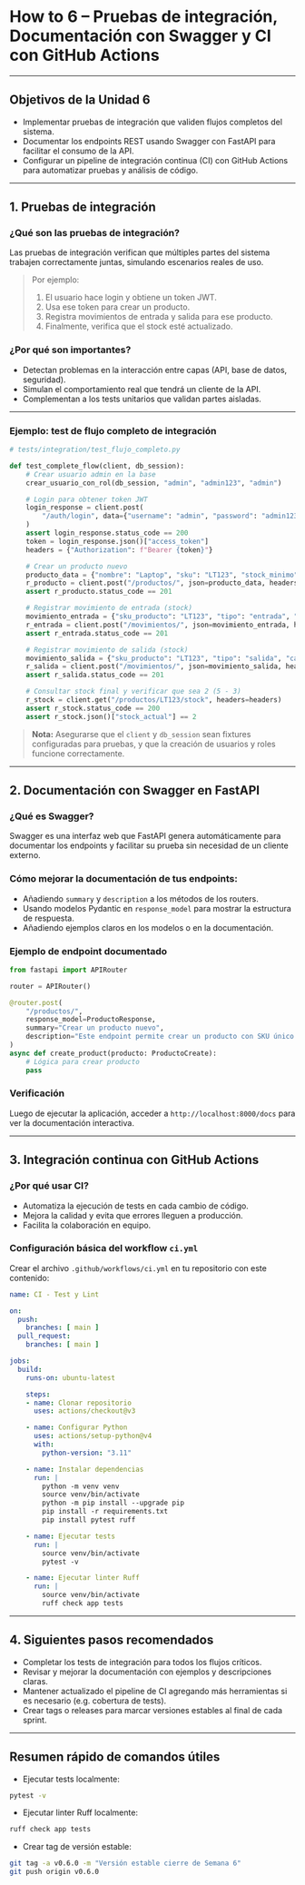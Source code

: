 #  How to 6 – Pruebas de integración, Documentación con Swagger y CI con GitHub Actions

---

##  Objetivos de la Unidad 6

* Implementar pruebas de integración que validen flujos completos del sistema.
* Documentar los endpoints REST usando Swagger con FastAPI para facilitar el consumo de la API.
* Configurar un pipeline de integración continua (CI) con GitHub Actions para automatizar pruebas y análisis de código.

---

## 1. Pruebas de integración

### ¿Qué son las pruebas de integración?

Las pruebas de integración verifican que múltiples partes del sistema trabajen correctamente juntas, simulando escenarios reales de uso.

> Por ejemplo:
>
> 1. El usuario hace login y obtiene un token JWT.
> 2. Usa ese token para crear un producto.
> 3. Registra movimientos de entrada y salida para ese producto.
> 4. Finalmente, verifica que el stock esté actualizado.

### ¿Por qué son importantes?

* Detectan problemas en la interacción entre capas (API, base de datos, seguridad).
* Simulan el comportamiento real que tendrá un cliente de la API.
* Complementan a los tests unitarios que validan partes aisladas.

---

### Ejemplo: test de flujo completo de integración

```python
# tests/integration/test_flujo_completo.py

def test_complete_flow(client, db_session):
    # Crear usuario admin en la base
    crear_usuario_con_rol(db_session, "admin", "admin123", "admin")

    # Login para obtener token JWT
    login_response = client.post(
        "/auth/login", data={"username": "admin", "password": "admin123"}
    )
    assert login_response.status_code == 200
    token = login_response.json()["access_token"]
    headers = {"Authorization": f"Bearer {token}"}

    # Crear un producto nuevo
    producto_data = {"nombre": "Laptop", "sku": "LT123", "stock_minimo": 2}
    r_producto = client.post("/productos/", json=producto_data, headers=headers)
    assert r_producto.status_code == 201

    # Registrar movimiento de entrada (stock)
    movimiento_entrada = {"sku_producto": "LT123", "tipo": "entrada", "cantidad": 5}
    r_entrada = client.post("/movimientos/", json=movimiento_entrada, headers=headers)
    assert r_entrada.status_code == 201

    # Registrar movimiento de salida (stock)
    movimiento_salida = {"sku_producto": "LT123", "tipo": "salida", "cantidad": 3}
    r_salida = client.post("/movimientos/", json=movimiento_salida, headers=headers)
    assert r_salida.status_code == 201

    # Consultar stock final y verificar que sea 2 (5 - 3)
    r_stock = client.get("/productos/LT123/stock", headers=headers)
    assert r_stock.status_code == 200
    assert r_stock.json()["stock_actual"] == 2
```

> **Nota:** Asegurarse que el `client` y `db_session` sean fixtures configuradas para pruebas, y que la creación de usuarios y roles funcione correctamente.

---

## 2. Documentación con Swagger en FastAPI

### ¿Qué es Swagger?

Swagger es una interfaz web que FastAPI genera automáticamente para documentar los endpoints y facilitar su prueba sin necesidad de un cliente externo.

### Cómo mejorar la documentación de tus endpoints:

* Añadiendo `summary` y `description` a los métodos de los routers.
* Usando modelos Pydantic en `response_model` para mostrar la estructura de respuesta.
* Añadiendo ejemplos claros en los modelos o en la documentación.

### Ejemplo de endpoint documentado

```python
from fastapi import APIRouter

router = APIRouter()

@router.post(
    "/productos/",
    response_model=ProductoResponse,
    summary="Crear un producto nuevo",
    description="Este endpoint permite crear un producto con SKU único y stock mínimo.",
)
async def create_product(producto: ProductoCreate):
    # Lógica para crear producto
    pass
```

### Verificación

Luego de ejecutar la aplicación, acceder a `http://localhost:8000/docs` para ver la documentación interactiva.

---

## 3. Integración continua con GitHub Actions

### ¿Por qué usar CI?

* Automatiza la ejecución de tests en cada cambio de código.
* Mejora la calidad y evita que errores lleguen a producción.
* Facilita la colaboración en equipo.

### Configuración básica del workflow `ci.yml`

Crear el archivo `.github/workflows/ci.yml` en tu repositorio con este contenido:

```yaml
name: CI - Test y Lint

on:
  push:
    branches: [ main ]
  pull_request:
    branches: [ main ]

jobs:
  build:
    runs-on: ubuntu-latest

    steps:
    - name: Clonar repositorio
      uses: actions/checkout@v3

    - name: Configurar Python
      uses: actions/setup-python@v4
      with:
        python-version: "3.11"

    - name: Instalar dependencias
      run: |
        python -m venv venv
        source venv/bin/activate
        python -m pip install --upgrade pip
        pip install -r requirements.txt
        pip install pytest ruff

    - name: Ejecutar tests
      run: |
        source venv/bin/activate
        pytest -v

    - name: Ejecutar linter Ruff
      run: |
        source venv/bin/activate
        ruff check app tests
```

---

## 4. Siguientes pasos recomendados

* Completar los tests de integración para todos los flujos críticos.
* Revisar y mejorar la documentación con ejemplos y descripciones claras.
* Mantener actualizado el pipeline de CI agregando más herramientas si es necesario (e.g. cobertura de tests).
* Crear tags o releases para marcar versiones estables al final de cada sprint.

---

## Resumen rápido de comandos útiles

* Ejecutar tests localmente:

```bash
pytest -v
```

* Ejecutar linter Ruff localmente:

```bash
ruff check app tests
```

* Crear tag de versión estable:

```bash
git tag -a v0.6.0 -m "Versión estable cierre de Semana 6"
git push origin v0.6.0
```
